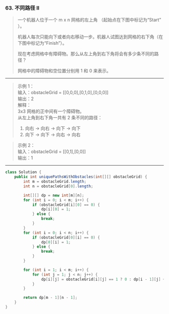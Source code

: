 ### 63. 不同路径 II

>一个机器人位于一个 m x n 网格的左上角 （起始点在下图中标记为“Start” ）。
>
>机器人每次只能向下或者向右移动一步。机器人试图达到网格的右下角（在下图中标记为“Finish”）。
>
>现在考虑网格中有障碍物。那么从左上角到右下角将会有多少条不同的路径？
>
>网格中的障碍物和空位置分别用 1 和 0 来表示。
***
>示例 1：  
>输入：obstacleGrid = [[0,0,0],[0,1,0],[0,0,0]]  
>输出：2  
>解释：  
>3x3 网格的正中间有一个障碍物。  
>从左上角到右下角一共有 2 条不同的路径：  
>1. 向右 -> 向右 -> 向下 -> 向下  
>2. 向下 -> 向下 -> 向右 -> 向右  

>示例 2：  
>输入：obstacleGrid = [[0,1],[0,0]]  
>输出：1  
***
```java
class Solution {
    public int uniquePathsWithObstacles(int[][] obstacleGrid) {
        int m = obstacleGrid.length;
        int n = obstacleGrid[0].length;

        int[][] dp = new int[m][n];
        for (int i = 0; i < m; i++) {
            if (obstacleGrid[i][0] == 0) {
                dp[i][0] = 1;
            } else {
                break;
            }
        }
        for (int i = 0; i < n; i++) {
            if (obstacleGrid[0][i] == 0) {
                dp[0][i] = 1;
            } else {
                break;
            }
        }

        for (int i = 1; i < m; i++) {
            for (int j = 1; j < n; j++) {
                dp[i][j] = obstacleGrid[i][j] == 1 ? 0 : dp[i - 1][j] + dp[i][j - 1];
            }
        }

        return dp[m - 1][n - 1];
    }
}
```
